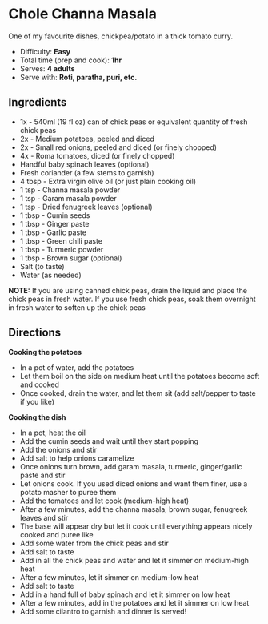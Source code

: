 Chole Channa Masala
===================

One of my favourite dishes, chickpea/potato in a thick tomato curry.

- Difficulty: **Easy**
- Total time (prep and cook): **1hr**
- Serves: **4 adults**
- Serve with: **Roti, paratha, puri, etc.**


Ingredients
---

- 1x - 540ml (19 fl oz) can of chick peas or equivalent quantity of fresh chick peas
- 2x - Medium potatoes, peeled and diced
- 2x - Small red onions, peeled and diced (or finely chopped)
- 4x - Roma tomatoes, diced (or finely chopped)
- Handful baby spinach leaves (optional)
- Fresh coriander (a few stems to garnish)
- 4 tbsp - Extra virgin olive oil (or just plain cooking oil)
- 1 tsp - Channa masala powder
- 1 tsp - Garam masala powder
- 1 tsp - Dried fenugreek leaves (optional)
- 1 tbsp - Cumin seeds
- 1 tbsp - Ginger paste
- 1 tbsp - Garlic paste
- 1 tbsp - Green chili paste
- 1 tbsp - Turmeric powder
- 1 tbsp - Brown sugar (optional)
- Salt (to taste)
- Water (as needed)

**NOTE:**  If you are using canned chick peas, drain the liquid and place the chick peas in fresh water.  If you use fresh chick peas, soak them overnight in fresh water to soften up the chick peas


Directions
---

**Cooking the potatoes**

- In a pot of water, add the potatoes
- Let them boil on the side on medium heat until the potatoes become soft and cooked
- Once cooked, drain the water, and let them sit (add salt/pepper to taste if you like)


**Cooking the dish**

- In a pot, heat the oil
- Add the cumin seeds and wait until they start popping
- Add the onions and stir
- Add salt to help onions caramelize
- Once onions turn brown, add garam masala, turmeric, ginger/garlic paste and stir
- Let onions cook.  If you used diced onions and want them finer, use a potato masher to puree them
- Add the tomatoes and let cook (medium-high heat)
- After a few minutes, add the channa masala, brown sugar, fenugreek leaves and stir
- The base will appear dry but let it cook until everything appears nicely cooked and puree like
- Add some water from the chick peas and stir
- Add salt to taste
- Add in all the chick peas and water and let it simmer on medium-high heat
- After a few minutes, let it simmer on medium-low heat
- Add salt to taste
- Add in a hand full of baby spinach and let it simmer on low heat
- After a few minutes, add in the potatoes and let it simmer on low heat
- Add some cilantro to garnish and dinner is served!

